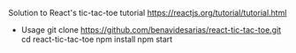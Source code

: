 Solution to React's tic-tac-toe tutorial
https://reactjs.org/tutorial/tutorial.html

* Usage
git clone https://github.com/benavidesarias/react-tic-tac-toe.git
cd react-tic-tac-toe
npm install
npm start
